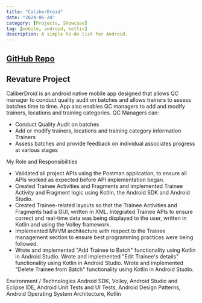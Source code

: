 ```yaml
---
title: "CaliberDroid"
date: "2024-06-24"
category: [Projects, Showcase]
tag: [mobile, android, kotlin]
description: A simple to-do list for Android.
---
```

## [GitHub Repo](https://github.com/DBerry07/Revature_CaliberDroid)

## Revature Project

CaliberDroid is an android native mobile app designed that allows QC manager to conduct quality audit on batches and allows trainers to assess batches time to time. App also enables QC managers to add and modify trainers, locations and training categories. 
QC Managers can: 
 - Conduct Quality Audit on batches
 - Add or modify trainers, locations and training category information Trainers
 - Assess batches and provide feedback on individual associates progress at various stages

My Role and Responsibilities
- Validated all project APIs using the Postman application, to ensure all APIs worked as expected before API implementation began.
- Created Trainee Activities and Fragments and implemented Trainee Activity and Fragment logic using Kotlin, the Android SDK and Android Studio.
- Created Trainee-related layouts so that the Trainee Activities and Fragments had a GUI, written in XML. Integrated Trainee APIs to ensure correct and real-time data was being displayed to the user, written in Kotlin and using the Volley framework.
- Implemented MVVM architecture with respect to the Trainee management section to ensure best programming practices were being followed.
- Wrote and implemented "Add Trainee to Batch" functionality using Kotlin in Android Studio. Wrote and implemented "Edit Trainee's details" functionality using Kotlin in Android Studio. Wrote and implemented "Delete Trainee from Batch" functionality using Kotlin in Android Studio.

Environment / Technologies
Android SDK, Volley, Android Studio and Eclipse IDE, Android Unit Tests and UI Tests, Android Design Patterns, Android Operating System Architecture, Kotlin